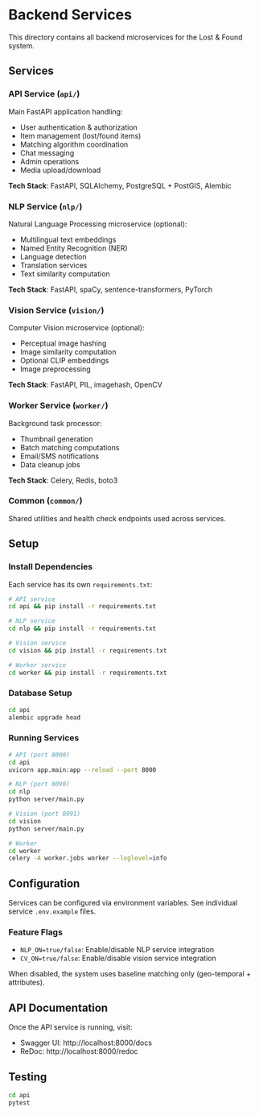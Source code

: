 # Backend Services

This directory contains all backend microservices for the Lost & Found system.

## Services

### API Service (`api/`)

Main FastAPI application handling:

- User authentication & authorization
- Item management (lost/found items)
- Matching algorithm coordination
- Chat messaging
- Admin operations
- Media upload/download

**Tech Stack**: FastAPI, SQLAlchemy, PostgreSQL + PostGIS, Alembic

### NLP Service (`nlp/`)

Natural Language Processing microservice (optional):

- Multilingual text embeddings
- Named Entity Recognition (NER)
- Language detection
- Translation services
- Text similarity computation

**Tech Stack**: FastAPI, spaCy, sentence-transformers, PyTorch

### Vision Service (`vision/`)

Computer Vision microservice (optional):

- Perceptual image hashing
- Image similarity computation
- Optional CLIP embeddings
- Image preprocessing

**Tech Stack**: FastAPI, PIL, imagehash, OpenCV

### Worker Service (`worker/`)

Background task processor:

- Thumbnail generation
- Batch matching computations
- Email/SMS notifications
- Data cleanup jobs

**Tech Stack**: Celery, Redis, boto3

### Common (`common/`)

Shared utilities and health check endpoints used across services.

## Setup

### Install Dependencies

Each service has its own `requirements.txt`:

```bash
# API service
cd api && pip install -r requirements.txt

# NLP service
cd nlp && pip install -r requirements.txt

# Vision service
cd vision && pip install -r requirements.txt

# Worker service
cd worker && pip install -r requirements.txt
```

### Database Setup

```bash
cd api
alembic upgrade head
```

### Running Services

```bash
# API (port 8000)
cd api
uvicorn app.main:app --reload --port 8000

# NLP (port 8090)
cd nlp
python server/main.py

# Vision (port 8091)
cd vision
python server/main.py

# Worker
cd worker
celery -A worker.jobs worker --loglevel=info
```

## Configuration

Services can be configured via environment variables. See individual service `.env.example` files.

### Feature Flags

- `NLP_ON=true/false`: Enable/disable NLP service integration
- `CV_ON=true/false`: Enable/disable vision service integration

When disabled, the system uses baseline matching only (geo-temporal + attributes).

## API Documentation

Once the API service is running, visit:

- Swagger UI: http://localhost:8000/docs
- ReDoc: http://localhost:8000/redoc

## Testing

```bash
cd api
pytest
```
